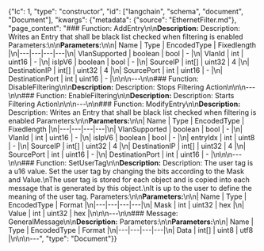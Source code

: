 {"lc": 1, "type": "constructor", "id": ["langchain", "schema", "document", "Document"], "kwargs": {"metadata": {"source": "EthernetFilter.md"}, "page_content": "### Function: AddEntry\n\n**Description:** Description:  Writes an Entry that shall be black list checked when filtering is enabled Parameters:\n\n**Parameters:**\n\n| Name | Type | EncodedType | Fixedlength |\n|---|---|---|---|\n| VlanSupported | boolean | bool | - |\n| VlanId | int | uint16 | - |\n| isIpV6 | boolean | bool | - |\n| SourceIP | int[] | uint32 | 4 |\n| DestinationIP | int[] | uint32 | 4 |\n| SourcePort | int | uint16 | - |\n| DestinationPort | int | uint16 | - |\n\n\n---\n\n### Function: DisableFiltering\n\n**Description:** Description:  Stops Filtering Action\n\n\n---\n\n### Function: EnableFiltering\n\n**Description:** Description:  Starts Filtering Action\n\n\n---\n\n### Function: ModifyEntry\n\n**Description:** Description:  Writes an Entry that shall be black list checked when filtering is enabled Parameters:\n\n**Parameters:**\n\n| Name | Type | EncodedType | Fixedlength |\n|---|---|---|---|\n| VlanSupported | boolean | bool | - |\n| VlanId | int | uint16 | - |\n| isIpV6 | boolean | bool | - |\n| entryIdx | int | uint8 | - |\n| SourceIP | int[] | uint32 | 4 |\n| DestinationIP | int[] | uint32 | 4 |\n| SourcePort | int | uint16 | - |\n| DestinationPort | int | uint16 | - |\n\n\n---\n\n### Function: SetUserTag\n\n**Description:** Description: The user tag is a u16 value. Set the user tag by changing the bits according to the Mask and Value.\nThe user tag is stored for each object and is copied into each message that is generated by this object.\nIt is up to the user to define the meaning of the user tag. Parameters:\n\n**Parameters:**\n\n| Name | Type | EncodedType | Format |\n|---|---|---|---|\n| Mask | int | uint32 | hex |\n| Value | int | uint32 | hex |\n\n\n---\n\n### Message: GeneralMessage\n\n**Description:** Parameters:\n\n**Parameters:**\n\n| Name | Type | EncodedType | Format |\n|---|---|---|---|\n| Data | int[] | uint8 | utf8 |\n\n\n---", "type": "Document"}}